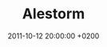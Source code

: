 ---
layout: post
title:  "Alestorm"
date:   2011-10-12 20:00:00 +0200
categories: concert
location: L'Aeronef, Lille
image: alestorm2011.jpg
playlist: 111577883/playlist/6tahpr9Tcx2o8DxQCOifxL/dark
---